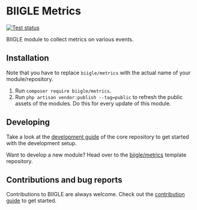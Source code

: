 # BIIGLE Metrics

[![Test status](https://github.com/biigle/metrics/workflows/Tests/badge.svg)](https://github.com/biigle/metrics/actions?query=workflow%3ATests)

BIIGLE module to collect metrics on various events.

## Installation

Note that you have to replace `biigle/metrics` with the actual name of your module/repository.

1. Run `composer require biigle/metrics`.
2. Run `php artisan vendor:publish --tag=public` to refresh the public assets of the modules. Do this for every update of this module.

## Developing

Take a look at the [development guide](https://github.com/biigle/core/blob/master/DEVELOPING.md) of the core repository to get started with the development setup.

Want to develop a new module? Head over to the [biigle/metrics](https://github.com/biigle/metrics) template repository.

## Contributions and bug reports

Contributions to BIIGLE are always welcome. Check out the [contribution guide](https://github.com/biigle/core/blob/master/CONTRIBUTING.md) to get started.
